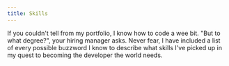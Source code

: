 ```yaml
---
title: Skills
---
```


If you couldn't tell from my portfolio, I know how to code a wee bit. "But to what degree?", your hiring manager asks. Never fear, I have included a list of every possible buzzword I know to describe what skills I've picked up in my quest to becoming the developer the world needs. 